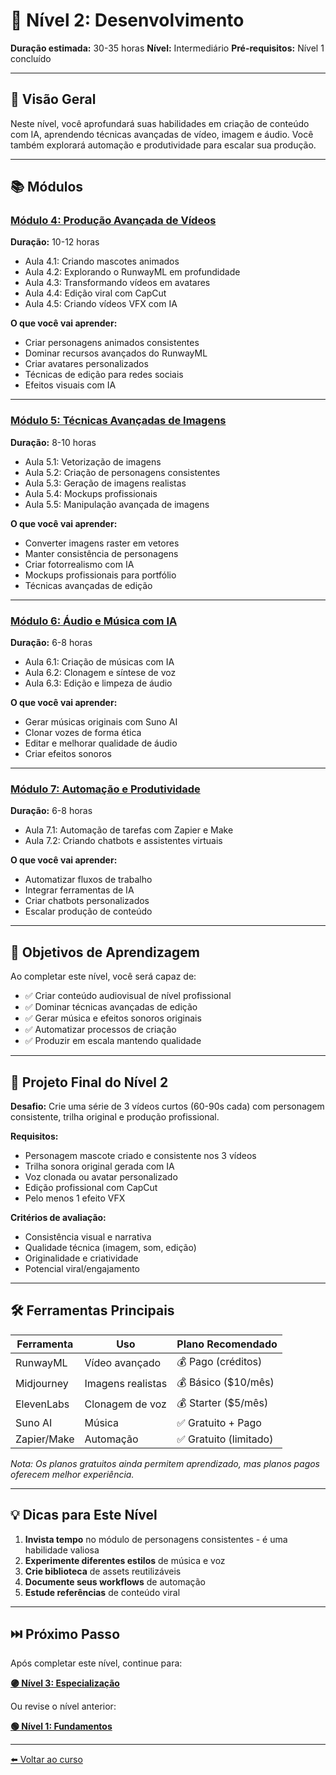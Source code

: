 # 🔵 Nível 2: Desenvolvimento

**Duração estimada:** 30-35 horas
**Nível:** Intermediário
**Pré-requisitos:** Nível 1 concluído

---

## 📖 Visão Geral

Neste nível, você aprofundará suas habilidades em criação de conteúdo com IA, aprendendo técnicas avançadas de vídeo, imagem e áudio. Você também explorará automação e produtividade para escalar sua produção.

---

## 📚 Módulos

### [Módulo 4: Produção Avançada de Vídeos](mod4-producao-videos/)
**Duração:** 10-12 horas

- Aula 4.1: Criando mascotes animados
- Aula 4.2: Explorando o RunwayML em profundidade
- Aula 4.3: Transformando vídeos em avatares
- Aula 4.4: Edição viral com CapCut
- Aula 4.5: Criando vídeos VFX com IA

**O que você vai aprender:**
- Criar personagens animados consistentes
- Dominar recursos avançados do RunwayML
- Criar avatares personalizados
- Técnicas de edição para redes sociais
- Efeitos visuais com IA

---

### [Módulo 5: Técnicas Avançadas de Imagens](mod5-tecnicas-imagens/)
**Duração:** 8-10 horas

- Aula 5.1: Vetorização de imagens
- Aula 5.2: Criação de personagens consistentes
- Aula 5.3: Geração de imagens realistas
- Aula 5.4: Mockups profissionais
- Aula 5.5: Manipulação avançada de imagens

**O que você vai aprender:**
- Converter imagens raster em vetores
- Manter consistência de personagens
- Criar fotorrealismo com IA
- Mockups profissionais para portfólio
- Técnicas avançadas de edição

---

### [Módulo 6: Áudio e Música com IA](mod6-audio-musica/)
**Duração:** 6-8 horas

- Aula 6.1: Criação de músicas com IA
- Aula 6.2: Clonagem e síntese de voz
- Aula 6.3: Edição e limpeza de áudio

**O que você vai aprender:**
- Gerar músicas originais com Suno AI
- Clonar vozes de forma ética
- Editar e melhorar qualidade de áudio
- Criar efeitos sonoros

---

### [Módulo 7: Automação e Produtividade](mod7-automacao/)
**Duração:** 6-8 horas

- Aula 7.1: Automação de tarefas com Zapier e Make
- Aula 7.2: Criando chatbots e assistentes virtuais

**O que você vai aprender:**
- Automatizar fluxos de trabalho
- Integrar ferramentas de IA
- Criar chatbots personalizados
- Escalar produção de conteúdo

---

## 🎯 Objetivos de Aprendizagem

Ao completar este nível, você será capaz de:

- ✅ Criar conteúdo audiovisual de nível profissional
- ✅ Dominar técnicas avançadas de edição
- ✅ Gerar música e efeitos sonoros originais
- ✅ Automatizar processos de criação
- ✅ Produzir em escala mantendo qualidade

---

## 📝 Projeto Final do Nível 2

**Desafio:** Crie uma série de 3 vídeos curtos (60-90s cada) com personagem consistente, trilha original e produção profissional.

**Requisitos:**
- Personagem mascote criado e consistente nos 3 vídeos
- Trilha sonora original gerada com IA
- Voz clonada ou avatar personalizado
- Edição profissional com CapCut
- Pelo menos 1 efeito VFX

**Critérios de avaliação:**
- Consistência visual e narrativa
- Qualidade técnica (imagem, som, edição)
- Originalidade e criatividade
- Potencial viral/engajamento

---

## 🛠️ Ferramentas Principais

| Ferramenta | Uso | Plano Recomendado |
|-----------|-----|-------------------|
| RunwayML | Vídeo avançado | 💰 Pago (créditos) |
| Midjourney | Imagens realistas | 💰 Básico ($10/mês) |
| ElevenLabs | Clonagem de voz | 💰 Starter ($5/mês) |
| Suno AI | Música | ✅ Gratuito + Pago |
| Zapier/Make | Automação | ✅ Gratuito (limitado) |

*Nota: Os planos gratuitos ainda permitem aprendizado, mas planos pagos oferecem melhor experiência.*

---

## 💡 Dicas para Este Nível

1. **Invista tempo** no módulo de personagens consistentes - é uma habilidade valiosa
2. **Experimente diferentes estilos** de música e voz
3. **Crie biblioteca** de assets reutilizáveis
4. **Documente seus workflows** de automação
5. **Estude referências** de conteúdo viral

---

## ⏭️ Próximo Passo

Após completar este nível, continue para:

**[🟣 Nível 3: Especialização](../nivel-3-especializacao/)**

Ou revise o nível anterior:

**[🟢 Nível 1: Fundamentos](../nivel-1-fundamentos/)**

---

[⬅️ Voltar ao curso](../)
